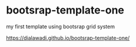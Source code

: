# bootsrap-template-one
my first template using bootsrap grid system

https://dialawadi.github.io/bootsrap-template-one/
